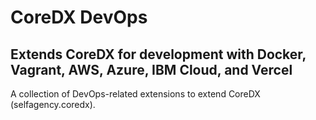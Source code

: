 # CoreDX DevOps

## Extends CoreDX for development with Docker, Vagrant, AWS, Azure, IBM Cloud, and Vercel

A collection of DevOps-related extensions to extend CoreDX (selfagency.coredx).